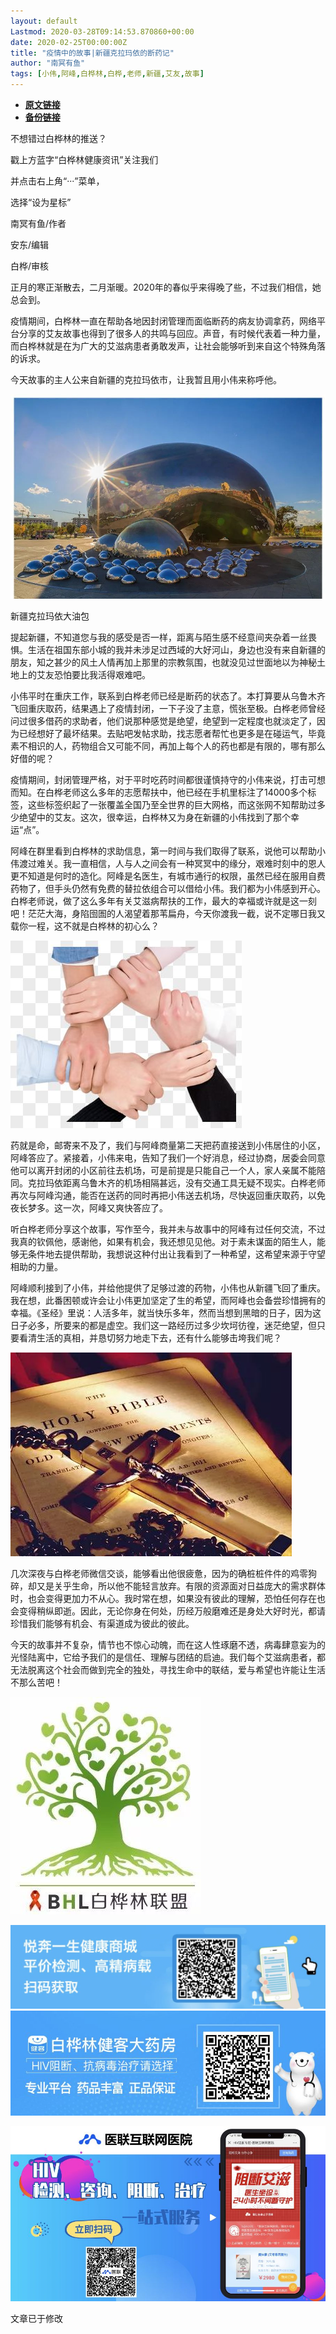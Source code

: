 ```yaml
---
layout: default
Lastmod: 2020-03-28T09:14:53.870860+00:00
date: 2020-02-25T00:00:00Z
title: "疫情中的故事|新疆克拉玛依的断药记"
author: "南冥有鱼"
tags: [小伟,阿峰,白桦林,白桦,老师,新疆,艾友,故事]
---
```


* [**原文链接**](https://mp.weixin.qq.com/s/Me77ymqYV_xihW-qx8oM4A)
* [**备份链接**](http://archive.ph/z03Kv)


不想错过白桦林的推送？

戳上方蓝字“白桦林健康资讯”关注我们

并点击右上角“···”菜单，

选择“设为星标”

南冥有鱼/作者

安东/编辑

白桦/审核

正月的寒正渐散去，二月渐暖。2020年的春似乎来得晚了些，不过我们相信，她总会到。

  

疫情期间，白桦林一直在帮助各地因封闭管理而面临断药的病友协调拿药，网络平台分享的艾友故事也得到了很多人的共鸣与回应。声音，有时候代表着一种力量，而白桦林就是在为广大的艾滋病患者勇敢发声，让社会能够听到来自这个特殊角落的诉求。

  

今天故事的主人公来自新疆的克拉玛依市，让我暂且用小伟来称呼他。

  

![](/images/post/98ccf3b720e059b8e55cfa65dc3ca3c9.jpg)

新疆克拉玛依大油包

  

提起新疆，不知道您与我的感受是否一样，距离与陌生感不经意间夹杂着一丝畏惧。生活在祖国东部小城的我并未涉足过西域的大好河山，身边也没有来自新疆的朋友，知之甚少的风土人情再加上那里的宗教氛围，也就没见过世面地以为神秘土地上的艾友恐怕要比我活得艰难吧。

  

小伟平时在重庆工作，联系到白桦老师已经是断药的状态了。本打算要从乌鲁木齐飞回重庆取药，结果遇上了疫情封闭，一下子没了主意，慌张至极。白桦老师曾经问过很多借药的求助者，他们说那种感觉是绝望，绝望到一定程度也就淡定了，因为已经想好了最坏结果。去贴吧发帖求助，找志愿者帮忙也更多是在碰运气，毕竟素不相识的人，药物组合又可能不同，再加上每个人的药也都是有限的，哪有那么好借的呢？

  

疫情期间，封闭管理严格，对于平时吃药时间都很谨慎持守的小伟来说，打击可想而知。在白桦老师这么多年的志愿帮扶中，他已经在手机里标注了14000多个标签，这些标签织起了一张覆盖全国乃至全世界的巨大网格，而这张网不知帮助过多少绝望中的艾友。这次，很幸运，白桦林又为身在新疆的小伟找到了那个幸运“点”。

  

阿峰在群里看到白桦林的求助信息，第一时间与我们取得了联系，说他可以帮助小伟渡过难关。我一直相信，人与人之间会有一种冥冥中的缘分，艰难时刻中的恩人更不知道是何时的造化。阿峰是名医生，有城市通行的权限，虽然已经在服用自费药物了，但手头仍然有免费的替拉依组合可以借给小伟。我们都为小伟感到开心。白桦老师说，做了这么多年有关艾滋病帮扶的工作，最大的幸福或许就是这一刻吧！茫茫大海，身陷囹圄的人渴望着那苇扁舟，今天你渡我一截，说不定哪日我又载你一程，这不就是白桦林的初心么？

  

![](/images/post/e11072db3a3c469a3a42a1cf49bd273f.jpg)

  

药就是命，邮寄来不及了，我们与阿峰商量第二天把药直接送到小伟居住的小区，阿峰答应了。紧接着，小伟来电，告知了我们一个好消息，经过协商，居委会同意他可以离开封闭的小区前往去机场，可是前提是只能自己一个人，家人亲属不能陪同。克拉玛依距离乌鲁木齐的机场相隔甚远，没有交通工具无疑不现实。白桦老师再次与阿峰沟通，能否在送药的同时再把小伟送去机场，尽快返回重庆取药，以免夜长梦多。这一次，阿峰又爽快答应了。

  

听白桦老师分享这个故事，写作至今，我并未与故事中的阿峰有过任何交流，不过我真的钦佩他，感谢他，如果有机会，我还想见见他。对于素未谋面的陌生人，能够无条件地去提供帮助，我想说这种付出让我看到了一种希望，这希望来源于守望相助的力量。

  

阿峰顺利接到了小伟，并给他提供了足够过渡的药物，小伟也从新疆飞回了重庆。我在想，此番困顿或许会让小伟更加坚定了生的希望，而阿峰也会备尝珍惜拥有的幸福。《圣经》里说：人活多年，就当快乐多年，然而当想到黑暗的日子，因为这日子必多，所要来的都是虚空。我们这一路经历过多少坎坷彷徨，迷茫绝望，但只要看清生活的真相，并恳切努力地走下去，还有什么能够击垮我们呢？

  

![](/images/post/9f6cbebf1aa81317a6939379a07362c1.jpg)

  

几次深夜与白桦老师微信交谈，能够看出他很疲惫，因为的确桩桩件件的鸡零狗碎，却又是关乎生命，所以他不能轻言放弃。有限的资源面对日益庞大的需求群体时，也会变得更加力不从心。我时常在想，如果没有彼此的理解，恐怕任何存在也会变得稍纵即逝。因此，无论你身在何处，历经万般磨难还是身处大好时光，都请珍惜我们能够有机会、有渠道成为彼此的彼此。

  

今天的故事并不复杂，情节也不惊心动魄，而在这人性琢磨不透，病毒肆意妄为的光怪陆离中，它给予我们的是信任、理解与团结的启迪。我们每个艾滋病患者，都无法脱离这个社会而做到完全的独处，寻找生命中的联结，爱与希望也许能让生活不那么苦吧！

  

  

![](/images/post/48e0e895074dfc47fb5f00e2c164c493.jpg)

![](/images/post/13d9b463d4d046979b1220d3a1963897.jpg)![](/images/post/86c38af89a3279ccfdcb4a2861c0b033.jpg)

![](/images/post/4a276cab65f82933ca21c0b15d3b1472.jpg)

文章已于修改

